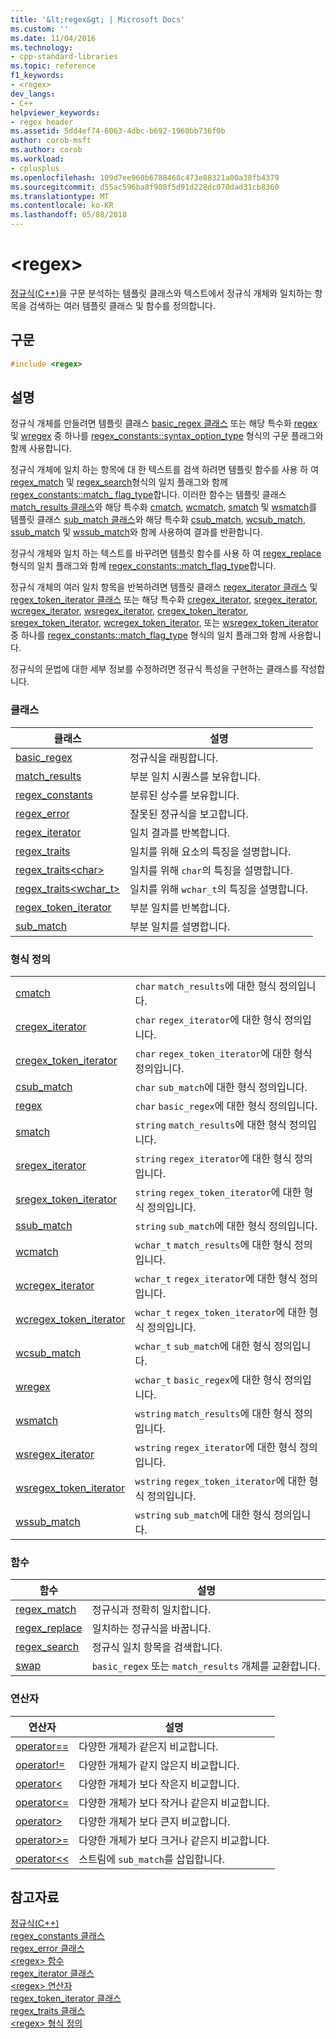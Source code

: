 ```yaml
---
title: '&lt;regex&gt; | Microsoft Docs'
ms.custom: ''
ms.date: 11/04/2016
ms.technology:
- cpp-standard-libraries
ms.topic: reference
f1_keywords:
- <regex>
dev_langs:
- C++
helpviewer_keywords:
- regex header
ms.assetid: 5dd4ef74-6063-4dbc-b692-1960bb736f0b
author: corob-msft
ms.author: corob
ms.workload:
- cplusplus
ms.openlocfilehash: 109d7ee960b6788468c473e88321a00a38fb4379
ms.sourcegitcommit: d55ac596ba8f908f5d91d228dc070dad31cb8360
ms.translationtype: MT
ms.contentlocale: ko-KR
ms.lasthandoff: 05/08/2018
---
```

# <a name="ltregexgt"></a>&lt;regex&gt;

[정규식(C++)](../standard-library/regular-expressions-cpp.md)을 구문 분석하는 템플릿 클래스와 텍스트에서 정규식 개체와 일치하는 항목을 검색하는 여러 템플릿 클래스 및 함수를 정의합니다.

## <a name="syntax"></a>구문

```cpp
#include <regex>
```

## <a name="remarks"></a>설명

정규식 개체를 만들려면 템플릿 클래스 [basic_regex 클래스](../standard-library/basic-regex-class.md) 또는 해당 특수화 [regex](../standard-library/regex-typedefs.md#regex) 및 [wregex](../standard-library/regex-typedefs.md#wregex) 중 하나를 [regex_constants::syntax_option_type](../standard-library/regex-constants-class.md#syntax_option_type) 형식의 구문 플래그와 함께 사용합니다.

정규식 개체에 일치 하는 항목에 대 한 텍스트를 검색 하려면 템플릿 함수를 사용 하 여 [regex_match](../standard-library/regex-functions.md#regex_match) 및 [regex_search](../standard-library/regex-functions.md#regex_search)형식의 일치 플래그와 함께 [regex_constants::match_ flag_type](../standard-library/regex-constants-class.md#match_flag_type)합니다. 이러한 함수는 템플릿 클래스 [match_results 클래스](../standard-library/match-results-class.md)와 해당 특수화 [cmatch](../standard-library/regex-typedefs.md#cmatch), [wcmatch](../standard-library/regex-typedefs.md#wcmatch), [smatch](../standard-library/regex-typedefs.md#smatch) 및 [wsmatch](../standard-library/regex-typedefs.md#wsmatch)를 템플릿 클래스 [sub_match 클래스](../standard-library/sub-match-class.md)와 해당 특수화 [csub_match](../standard-library/regex-typedefs.md#csub_match), [wcsub_match](../standard-library/regex-typedefs.md#wcsub_match), [ssub_match](../standard-library/regex-typedefs.md#ssub_match) 및 [wssub_match](../standard-library/regex-typedefs.md#wssub_match)와 함께 사용하여 결과를 반환합니다.

정규식 개체와 일치 하는 텍스트를 바꾸려면 템플릿 함수를 사용 하 여 [regex_replace](../standard-library/regex-functions.md#regex_replace)형식의 일치 플래그와 함께 [regex_constants::match_flag_type](../standard-library/regex-constants-class.md#match_flag_type)합니다.

정규식 개체의 여러 일치 항목을 반복하려면 템플릿 클래스 [regex_iterator 클래스](../standard-library/regex-iterator-class.md) 및 [regex_token_iterator 클래스](../standard-library/regex-token-iterator-class.md) 또는 해당 특수화 [cregex_iterator](../standard-library/regex-typedefs.md#cregex_iterator), [sregex_iterator](../standard-library/regex-typedefs.md#sregex_iterator), [wcregex_iterator](../standard-library/regex-typedefs.md#wcregex_iterator), [wsregex_iterator](../standard-library/regex-typedefs.md#wsregex_iterator), [cregex_token_iterator](../standard-library/regex-typedefs.md#cregex_token_iterator), [sregex_token_iterator](../standard-library/regex-typedefs.md#sregex_token_iterator), [wcregex_token_iterator](../standard-library/regex-typedefs.md#wcregex_token_iterator), 또는 [wsregex_token_iterator](../standard-library/regex-typedefs.md#wsregex_token_iterator) 중 하나를 [regex_constants::match_flag_type](../standard-library/regex-constants-class.md#match_flag_type) 형식의 일치 플래그와 함께 사용합니다.

정규식의 문법에 대한 세부 정보를 수정하려면 정규식 특성을 구현하는 클래스를 작성합니다.

### <a name="classes"></a>클래스

|클래스|설명|
|-|-|
|[basic_regex](../standard-library/basic-regex-class.md)|정규식을 래핑합니다.|
|[match_results](../standard-library/match-results-class.md)|부분 일치 시퀀스를 보유합니다.|
|[regex_constants](../standard-library/regex-constants-class.md)|분류된 상수를 보유합니다.|
|[regex_error](../standard-library/regex-error-class.md)|잘못된 정규식을 보고합니다.|
|[regex_iterator](../standard-library/regex-iterator-class.md)|일치 결과를 반복합니다.|
|[regex_traits](../standard-library/regex-traits-class.md)|일치를 위해 요소의 특징을 설명합니다.|
|[regex_traits\<char>](../standard-library/regex-traits-char-class.md)|일치를 위해 `char`의 특징을 설명합니다.|
|[regex_traits<wchar_t>](../standard-library/regex-traits-wchar-t-class.md)|일치를 위해 `wchar_t`의 특징을 설명합니다.|
|[regex_token_iterator](../standard-library/regex-token-iterator-class.md)|부분 일치를 반복합니다.|
|[sub_match](../standard-library/sub-match-class.md)|부분 일치를 설명합니다.|

### <a name="type-definitions"></a>형식 정의

|||
|-|-|
|[cmatch](../standard-library/regex-typedefs.md#cmatch)|`char` `match_results`에 대한 형식 정의입니다.|
|[cregex_iterator](../standard-library/regex-typedefs.md#cregex_iterator)|`char` `regex_iterator`에 대한 형식 정의입니다.|
|[cregex_token_iterator](../standard-library/regex-typedefs.md#cregex_token_iterator)|`char` `regex_token_iterator`에 대한 형식 정의입니다.|
|[csub_match](../standard-library/regex-typedefs.md#csub_match)|`char` `sub_match`에 대한 형식 정의입니다.|
|[regex](../standard-library/regex-typedefs.md#regex)|`char` `basic_regex`에 대한 형식 정의입니다.|
|[smatch](../standard-library/regex-typedefs.md#smatch)|`string` `match_results`에 대한 형식 정의입니다.|
|[sregex_iterator](../standard-library/regex-typedefs.md#sregex_iterator)|`string` `regex_iterator`에 대한 형식 정의입니다.|
|[sregex_token_iterator](../standard-library/regex-typedefs.md#sregex_token_iterator)|`string` `regex_token_iterator`에 대한 형식 정의입니다.|
|[ssub_match](../standard-library/regex-typedefs.md#ssub_match)|`string` `sub_match`에 대한 형식 정의입니다.|
|[wcmatch](../standard-library/regex-typedefs.md#wcmatch)|`wchar_t` `match_results`에 대한 형식 정의입니다.|
|[wcregex_iterator](../standard-library/regex-typedefs.md#wcregex_iterator)|`wchar_t` `regex_iterator`에 대한 형식 정의입니다.|
|[wcregex_token_iterator](../standard-library/regex-typedefs.md#wcregex_token_iterator)|`wchar_t` `regex_token_iterator`에 대한 형식 정의입니다.|
|[wcsub_match](../standard-library/regex-typedefs.md#wcsub_match)|`wchar_t` `sub_match`에 대한 형식 정의입니다.|
|[wregex](../standard-library/regex-typedefs.md#wregex)|`wchar_t` `basic_regex`에 대한 형식 정의입니다.|
|[wsmatch](../standard-library/regex-typedefs.md#wsmatch)|`wstring` `match_results`에 대한 형식 정의입니다.|
|[wsregex_iterator](../standard-library/regex-typedefs.md#wsregex_iterator)|`wstring` `regex_iterator`에 대한 형식 정의입니다.|
|[wsregex_token_iterator](../standard-library/regex-typedefs.md#wsregex_token_iterator)|`wstring` `regex_token_iterator`에 대한 형식 정의입니다.|
|[wssub_match](../standard-library/regex-typedefs.md#wssub_match)|`wstring` `sub_match`에 대한 형식 정의입니다.|

### <a name="functions"></a>함수

|함수|설명|
|-|-|
|[regex_match](../standard-library/regex-functions.md#regex_match)|정규식과 정확히 일치합니다.|
|[regex_replace](../standard-library/regex-functions.md#regex_replace)|일치하는 정규식을 바꿉니다.|
|[regex_search](../standard-library/regex-functions.md#regex_search)|정규식 일치 항목을 검색합니다.|
|[swap](../standard-library/regex-functions.md#swap)|`basic_regex` 또는 `match_results` 개체를 교환합니다.|

### <a name="operators"></a>연산자

|연산자|설명|
|-|-|
|[operator==](../standard-library/regex-operators.md#op_eq_eq)|다양한 개체가 같은지 비교합니다.|
|[operator!=](../standard-library/regex-operators.md#op_neq)|다양한 개체가 같지 않은지 비교합니다.|
|[operator<](../standard-library/regex-operators.md#op_lt)|다양한 개체가 보다 작은지 비교합니다.|
|[operator\<=](../standard-library/regex-operators.md#op_gt_eq)|다양한 개체가 보다 작거나 같은지 비교합니다.|
|[operator>](../standard-library/regex-operators.md#op_gt)|다양한 개체가 보다 큰지 비교합니다.|
|[operator>=](../standard-library/regex-operators.md#op_gt_eq)|다양한 개체가 보다 크거나 같은지 비교합니다.|
|[operator<<](../standard-library/regex-operators.md#op_lt_lt)|스트림에 `sub_match`를 삽입합니다.|

## <a name="see-also"></a>참고자료

[정규식(C++)](../standard-library/regular-expressions-cpp.md)<br/>
[regex_constants 클래스](../standard-library/regex-constants-class.md)<br/>
[regex_error 클래스](../standard-library/regex-error-class.md)<br/>
[\<regex> 함수](../standard-library/regex-functions.md)<br/>
[regex_iterator 클래스](../standard-library/regex-iterator-class.md)<br/>
[\<regex> 연산자](../standard-library/regex-operators.md)<br/>
[regex_token_iterator 클래스](../standard-library/regex-token-iterator-class.md)<br/>
[regex_traits 클래스](../standard-library/regex-traits-class.md)<br/>
[\<regex> 형식 정의](../standard-library/regex-typedefs.md)<br/>
